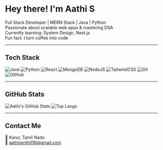 #  Hey there! I'm Aathi S

 Full Stack Developer | MERN Stack | Java | Python  
 Passionate about scalable web apps & mastering DSA  
 Currently learning: System Design, Next.js  
 Fun fact: I turn coffee into code 

---

##  Tech Stack
![Java](https://img.shields.io/badge/Java-orange?style=flat&logo=java)
![Python](https://img.shields.io/badge/Python-blue?style=flat&logo=python)
![React](https://img.shields.io/badge/React-black?style=flat&logo=react)
![MongoDB](https://img.shields.io/badge/MongoDB-darkgreen?style=flat&logo=mongodb)
![NodeJS](https://img.shields.io/badge/Node.js-green?style=flat&logo=nodedotjs)
![TailwindCSS](https://img.shields.io/badge/TailwindCSS-teal?style=flat&logo=tailwindcss)
![Git](https://img.shields.io/badge/Git-orange?style=flat&logo=git)
![GitHub](https://img.shields.io/badge/GitHub-181717?style=flat&logo=github)

---

##  GitHub Stats
![Aathi's GitHub Stats](https://github-readme-stats.vercel.app/api?username=Aathi-S345&show_icons=true&theme=tokyonight)
![Top Langs](https://github-readme-stats.vercel.app/api/top-langs/?username=Aathi-S345&layout=compact&theme=tokyonight)

---

##  Contact Me
📍 Karur, Tamil Nadu  
📧 [aathisenthil18@gmail.com](mailto:aathisenthil18@gmail.com)
